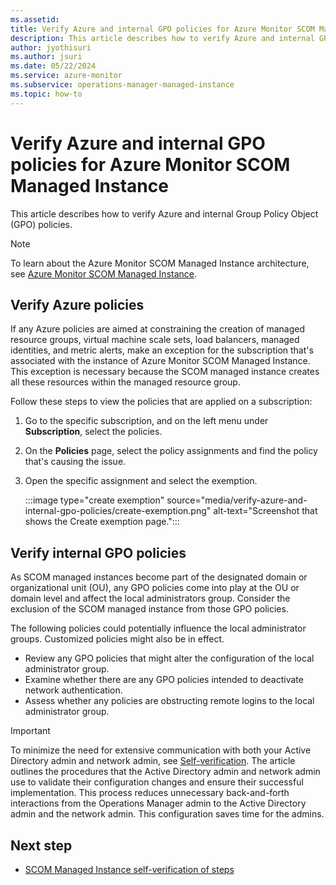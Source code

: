 ```yaml
---
ms.assetid: 
title: Verify Azure and internal GPO policies for Azure Monitor SCOM Managed Instance
description: This article describes how to verify Azure and internal GPO policies.
author: jyothisuri
ms.author: jsuri
ms.date: 05/22/2024
ms.service: azure-monitor
ms.subservice: operations-manager-managed-instance
ms.topic: how-to
---
```


# Verify Azure and internal GPO policies for Azure Monitor SCOM Managed Instance

This article describes how to verify Azure and internal Group Policy Object (GPO) policies.

> [!NOTE]
> To learn about the Azure Monitor SCOM Managed Instance architecture, see [Azure Monitor SCOM Managed Instance](overview.md).

## Verify Azure policies

If any Azure policies are aimed at constraining the creation of managed resource groups, virtual machine scale sets, load balancers, managed identities, and metric alerts, make an exception for the subscription that's associated with the instance of Azure Monitor SCOM Managed Instance. This exception is necessary because the SCOM managed instance creates all these resources within the managed resource group.

Follow these steps to view the policies that are applied on a subscription:

1. Go to the specific subscription, and on the left menu under **Subscription**, select the policies.
1. On the **Policies** page, select the policy assignments and find the policy that's causing the issue.
1. Open the specific assignment and select the exemption.

   :::image type="create exemption" source="media/verify-azure-and-internal-gpo-policies/create-exemption.png" alt-text="Screenshot that shows the Create exemption page.":::

## Verify internal GPO policies

As SCOM managed instances become part of the designated domain or organizational unit (OU), any GPO policies come into play at the OU or domain level and affect the local administrators group. Consider the exclusion of the SCOM managed instance from those GPO policies.

The following policies could potentially influence the local administrator groups. Customized policies might also be in effect.

   - Review any GPO policies that might alter the configuration of the local administrator group.
   - Examine whether there are any GPO policies intended to deactivate network authentication.
   - Assess whether any policies are obstructing remote logins to the local administrator group.

> [!IMPORTANT]
> To minimize the need for extensive communication with both your Active Directory admin and network admin, see [Self-verification](self-verification-steps.md). The article outlines the procedures that the Active Directory admin and network admin use to validate their configuration changes and ensure their successful implementation. This process reduces unnecessary back-and-forth interactions from the Operations Manager admin to the Active Directory admin and the network admin. This configuration saves time for the admins.

## Next step

- [SCOM Managed Instance self-verification of steps](self-verification-steps.md)